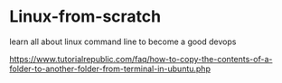 # Linux-from-scratch
learn all about linux command line to become a good devops 

https://www.tutorialrepublic.com/faq/how-to-copy-the-contents-of-a-folder-to-another-folder-from-terminal-in-ubuntu.php
